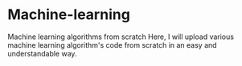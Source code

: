 # Machine-learning
Machine learning algorithms from scratch
Here, I will upload various machine learning algorithm's code from scratch in an easy and understandable way.
